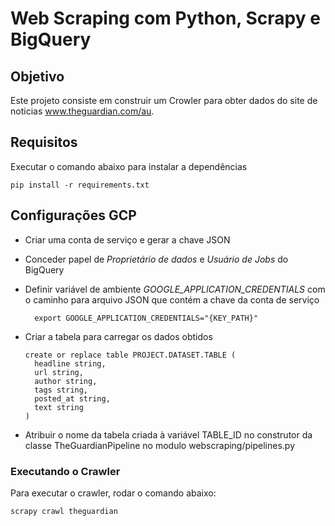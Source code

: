 # Web Scraping com Python, Scrapy e BigQuery

## Objetivo
Este projeto consiste em construir um Crowler para obter dados do site de noticias www.theguardian.com/au.

## Requisitos
Executar o comando abaixo para instalar a dependências
```
pip install -r requirements.txt
```

## Configurações GCP
- Criar uma conta de serviço e gerar a chave JSON
- Conceder papel de _Proprietário de dados_ e _Usuário de Jobs_ do BigQuery
- Definir variável de ambiente _GOOGLE_APPLICATION_CREDENTIALS_ com o caminho para arquivo JSON que contém a chave da conta de serviço

  ```
    export GOOGLE_APPLICATION_CREDENTIALS="{KEY_PATH}"
  ```
- Criar a tabela para carregar os dados obtidos
  ```
  create or replace table PROJECT.DATASET.TABLE (
    headline string,
    url string,
    author string,
    tags string,
    posted_at string,
    text string
  )
  ```
- Atribuir o nome da tabela criada à variável TABLE_ID no construtor da classe TheGuardianPipeline no modulo webscraping/pipelines.py 
  
### Executando o Crawler
Para executar o crawler, rodar o comando abaixo:

  ```
  scrapy crawl theguardian
  ```